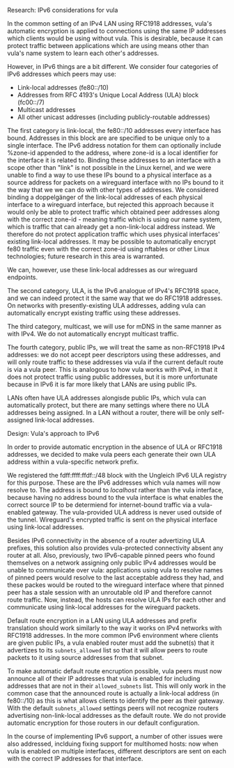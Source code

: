 Research: IPv6 considerations for vula

In the common setting of an IPv4 LAN using RFC1918 addresses, vula's automatic
encryption is applied to connections using the same IP addresses which clients
would be using without vula. This is desirable, because it can protect traffic
between applications which are using means other than vula's name system to
learn each other's addresses.

However, in IPv6 things are a bit different. We consider four categories of
IPv6 addresses which peers may use:

* Link-local addresses (fe80::/10)
* Addresses from RFC 4193's Unique Local Address (ULA) block (fc00::/7)
* Multicast addresses
* All other unicast addresses (including publicly-routable addresses)

The first category is link-local, the fe80::/10 addresses every interface has
bound. Addresses in this block are are specified to be unique only to a single
interface. The IPv6 address notation for them can optionally include %zone-id
appended to the address, where zone-id is a local identifier for the interface
it is related to. Binding these addresses to an interface with a scope other
than "link" is not possible in the Linux kernel, and we were unable to find a
way to use these IPs bound to a physical interface as a source address for
packets on a wireguard interface with no IPs bound to it the way that we we can
do with other types of addresses. We considered binding a doppelgänger of
the link-local addresses of each physical interface to a wireguard interface,
but rejected this approach because it would only be able to protect traffic
which obtained peer addresses along with the correct zone-id - meaning traffic
which is using our name system, which is traffic that can already get a
non-link-local address instead. We therefore do not protect application traffic
which uses physical interfaces' existing link-local addresses. It may be
possible to automatically encrypt fe80 traffic even with the correct zone-id
using nftables or other Linux technologies; future research in this area is
warranted.

We can, however, use these link-local addresses as our wireguard endpoints.

The second category, ULA, is the IPv6 analogue of IPv4's RFC1918 space, and we
can indeed protect it the same way that we do RFC1918 addresses. On networks
with presently-existing ULA addresses, adding vula can automatically encrypt
existing traffic using these addresses.

The third category, multicast, we will use for mDNS in the same manner as with
IPv4. We do not automatically encrypt multicast traffic.

The fourth category, public IPs, we will treat the same as non-RFC1918 IPv4
addresses: we do not accept peer descriptors using these addresses, and will
only route traffic to these addresses via vula if the current default route is
via a vula peer. This is analogous to how vula works with IPv4, in that it does
not protect traffic using public addresses, but it is more unfortunate because
in IPv6 it is far more likely that LANs are using public IPs.

LANs often have ULA addresses  alongisde public IPs, which vula can
automatically protect, but there are many settings where there no ULA addresses
being assigned. In a LAN without a router, there will be only self-assigned
link-local addresses.

Design: Vula's approach to IPv6 

In order to provide automatic encryption in the absence of ULA or RFC1918
addresses, we decided to make vula peers each generate their own ULA address
within a vula-specific network prefix.

We registered the fdff:ffff:ffdf::/48
block with the Ungleich IPv6 ULA registry for this purpose. These are the IPv6
addresses which vula names will now resolve to. The address is bound to
*localhost* rather than the vula interface, because having no address bound to
the vula interface is what enables the correct source IP to be determiend for
internet-bound traffic via a vula-enabled gateway. The vula-provided ULA
address is never used outside of the tunnel. Wireguard's encrypted traffic is
sent on the physical interface using link-local addresses.

Besides IPv6 connectivity in the absence of a router advertizing ULA prefixes,
this solution also provides vula-protected connectivity absent any router at
all. Also, previously, two IPv6-capable pinned peers who found themselves on a
network assigning only public IPv4 addresses would be unable to communicate
over vula: applications using vula to resolve names of pinned peers would
resolve to the last acceptable address they had, and these packes would be
routed to the wireguard interface where that pinned peer has a stale session
with an unroutable old IP and therefore cannot route traffic. Now, instead, the
hosts can resolve ULA IPs for each other and communicate using link-local
addresses for the wireguard packets.

Default route encryption in a LAN using ULA addresses and prefix translation
should work similarly to the way it works on IPv4 networks with RFC1918
addresses. In the more common IPv6 environment where clients are given public
IPs, a vula enabled router must add the subnet(s) that it advertizes to its
`subnets_allowed` list so that it will allow peers to route packets to it using
source addresses from that subnet.

To make automatic default route encruption possible, vula peers must now
announce all of their IP addresses that vula is enabled for including addresses
that are not in their `allowed_subnets` list. This will only work in the common
case that the announced route is actually a link-local address (in fe80::/10)
as this is what allows clients to identify the peer as their gateway. With the
default `subnets_allowed` settings peers will not recognize routers advertising
non-link-local addresses as the default route. We do not provide automatic
encryption for those routers in our default configuration.

In the course of implementing IPv6 support, a number of other issues were also
addressed, inclduing fixing support for multihomed hosts: now when vula is
enabled on multiple interfaces, different descriptors are sent on each with the
correct IP addresses for that interface.



